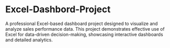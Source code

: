 # Excel-Dashbord-Project
A professional Excel-based dashboard project designed to visualize and analyze sales performance data. This project demonstrates effective use of Excel for data-driven decision-making, showcasing interactive dashboards and detailed analytics.
